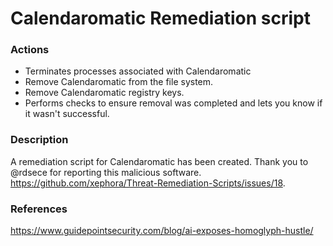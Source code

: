 # Calendaromatic Remediation script

### Actions
- Terminates processes associated with Calendaromatic
- Remove Calendaromatic from the file system.
- Remove Calendaromatic registry keys.
- Performs checks to ensure removal was completed and lets you know if it wasn't successful.

### Description

A remediation script for Calendaromatic has been created. Thank you to @rdsece for reporting this malicious software. https://github.com/xephora/Threat-Remediation-Scripts/issues/18.

### References
https://www.guidepointsecurity.com/blog/ai-exposes-homoglyph-hustle/
